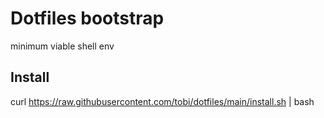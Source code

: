 # Dotfiles bootstrap

minimum viable shell env

## Install

  curl https://raw.githubusercontent.com/tobi/dotfiles/main/install.sh | bash